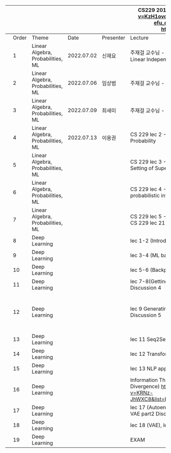 | | | | | |CS229 2019 https://www.youtube.com/watch?v=KzH1ovd4Ots&list=PLoROMvodv4rNH7qL6-efu_q2_bPuy0adh   Berkeley CS182    https://cs182sp21.github.io/ | | | | | |
|-|-|-|-|-|-|-|-|-|-|-|
| |Order|Theme|Date|Presenter|Lecture|Practice|T.A.|Reading Materials| Slides | Video |
| |1|Linear Algebra, Probabilities, ML| 2022.07.02 | 신재요 |주재걸 교수님 - Four Views of Matrix Multiplication, Linear Independence, Linear Transformation|  Practice 1,2  |이병근| https://drive.google.com/file/d/1waoIOobesOSWb44GGXHPjBKLo3I0IVwI/view?usp=drivesdk | https://docs.google.com/file/d/1O9fl1qSmOZcoO9tXpa4QutNx1uUJJwC9/edit?usp=docslist_api&filetype=mspresentation | https://drive.google.com/file/d/14ibBH11NpWm6pHEOImNWdOHLJJjJtRZi/view?usp=drivesdk |
| |2|Linear Algebra, Probabilities, ML| 2022.07.06 | 임상범 |주재걸 교수님 - Least Squares |  Practice 3,4  |이병근| |https://drive.google.com/file/d/1bxiAJ8DCFwgMP-fw-mTBXQSdF-cuxm2Y/view?usp=sharing |https://drive.google.com/file/d/1AS6kyGBAiQnoTH-TlpPlxDAcc5fnZED2/view?usp=sharing |
| |3|Linear Algebra, Probabilities, ML| 2022.07.09 | 최새미 |주재걸 교수님 - Eigendecomposition, SVD |  Practice 5,6  | 이병근 | https://drive.google.com/file/d/1Y7wz3CsjaqOe3UneP2-Rs6vgpNSPorOm/view?usp=sharing | https://drive.google.com/file/d/1jQ1aBiy1WcInpvzMESHtC-BoXu-L-cdp/view?usp=sharing | https://drive.google.com/file/d/19rJsDEh7U5UVMsgjHBfLIOS5H9z211VF/view?usp=sharing |
| |4|Linear Algebra, Probabilities, ML| 2022.07.13 | 이용권 |CS 229 lec 2 - Review of Matrix Calculus, Review of Probability| Practice 7 | 이병근 | https://drive.google.com/file/d/11jOMzoETBlL1E5LFh6J5IH-R6W8M0TRC/view?usp=sharing  https://drive.google.com/file/d/1MZiqtpUh3XKKCncvcwHgUYEN3GsKbtC2/view?usp=sharing | https://drive.google.com/file/d/1qOuNZN_wUsKs5vMy84Vu-Leww7_pxOtl/view?usp=sharing | https://drive.google.com/file/d/1JfeUiGKa-7HASYgm_jSXMMckx1CqyrA8/view?usp=sharing |
| |5|Linear Algebra, Probabilities, ML| | |CS 229 lec 3 - Review of Probability and Statistics, Setting of Supervised Learning| X | | | | |
| |6|Linear Algebra, Probabilities, ML| | |CS 229 lec 4 - Linear Regression (Normal Equations, probabilistic interpretation), MLE | X | | | | |
| |7|Linear Algebra, Probabilities, ML| | |CS 229 lec 5 - Logistic Regression, Newton's Method, CS 229 lec 21 - Evaluation Metrics (F1, ROC, etc..) |X| | | | |
| |8|Deep Learning| | |lec 1-2 (Introduction, ML basics 1) Discussion 1| X | | | | |
| |9|Deep Learning| | |lec 3-4 (ML basics 2, optimization) Discussion 2| hw1 | |https://distill.pub/2017/momentum/ https://openai.com/blog/deep-double-descent/ https://mml-book.github.io/book/mml-book.pdf (p.291-p.303)| | |
| |10|Deep Learning| | |lec 5-6 (Backpropogation, CNN) Discussion 3| hw1 | | | | |
| |11|Deep Learning| | |lec 7-8(Getting neural nets to train, Computer Vision) Discussion 4| X | |overfitting in deep neural network ( https://lilianweng.github.io/lil-log/2019/03/14/are-deep-neural-networks-dramatically-overfitted.html )| | |
| |12|Deep Learning| | |lec 9 Generating images from CNN, lec 10 RNN Discussion 5| X | |RNN and Regularization(Dropout):  https://medium.com/curg/deep-rnn-%EC%A0%95%EA%B7%9C%ED%99%94%EA%B0%80-%EA%B6%81%EA%B8%88%ED%95%B4-7d69f3bbc171   Bidirenctional RNN: https://d2l.ai/chapter_recurrent-modern/bi-rnn.html    Seq to Seq Machine Translation: https://deep-learning-study.tistory.com/685   Beam Search: https://littlefoxdiary.tistory.com/4| | |
| |13|Deep Learning| | |lec 11 Seq2Seq Discussion 6| X | | | | |
| |14|Deep Learning| | |lec 12 Transformers  Discussion 7| hw3 | |Transformer: https://nlp.seas.harvard.edu/2018/04/03/attention.html#model-architecture | | |
| |15|Deep Learning| | |lec 13 NLP applications Discussion 8 (pretraining)| hw3 | | | | |
| |16|Deep Learning| | |     Information Theory 1~3 (Entropy, Cross-Entropy, KL Divergence)    https://www.youtube.com/watch?v=KRNz-JhWXC8&list=PLKs7xpqpX1bcQAHSjlZAv8vHftDj6kXrn   |hw2| | | | |
| |17|Deep Learning| | |lec 17 (Autoencoder & Latent variable model), lec 18 VAE part2  Discussion 10| hw2 | | | | |
| |18|Deep Learning| | |lec 18 (VAE), lec 19 (GAN)  Discussion 11 | hw2 | | | | |
| |19|Deep Learning| | | EXAM | | | | | |
